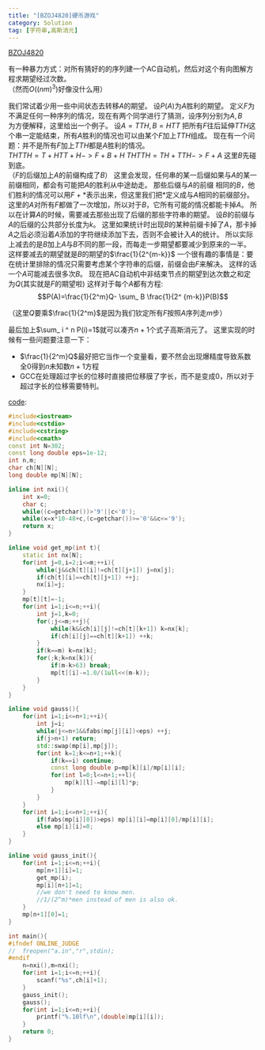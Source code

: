 ```yaml
---
title: "[BZOJ4820]硬币游戏"
category: Solution
tag: [字符串,高斯消元]
---
```


[BZOJ4820](https://www.lydsy.com/JudgeOnline/problem.php?id=4820)

有一种暴力方式：对所有猜好的的序列建一个AC自动机，然后对这个有向图解方程求期望经过次数。  
（然而$O((nm)^3)$好像没什么用）  

我们常试着少用一些中间状态去转移$A$的期望。
设$P(A)$为$A$胜利的期望。
定义$F$为不满足任何一种序列的情况，现在有两个同学进行了猜测，设序列分别为$A,B$  
为方便解释，这里给出一个例子。
设$A=TTH,B=HTT$
把所有$F$往后延伸$TTH$这个串一定能结束，所有$A$胜利的情况也可以由某个$F$加上$TTH$组成。
现在有一个问题：并不是所有$F$加上$TTH$都是$A$胜利的情况。  
$THTTH=T+HTT+H ->F+B+H$
$THTTH=TH+TTH->F+A$
这里$B$先碰到底。  
（$F$的后缀加上$A$的前缀构成了$B$）
这里会发现，任何串的某一后缀如果与$A$的某一前缀相同，都会有可能把$A$的胜利从中途劫走。
那些后缀与$A$的前缀 相同的$B$，他们胜利的情况可以用$F+*$表示出来，但这里我们把$*$定义成与$A$相同的前缀部分。
这里的$A$对所有$F$都做了一次增加，所以对于$B$，它所有可能的情况都能卡掉$A$。
所以在计算$A$的时候，需要减去那些出现了后缀的那些字符串的期望。
设$B$的前缀与$A$的后缀的公共部分长度为$k$。
这里如果统计时出现$B$的某种前缀卡掉了$A$，那卡掉$A$之后必须沿着$A$添加的字符继续添加下去，否则不会被计入$A$的统计。
所以实际上减去的是$B$加上$A$与$B$不同的那一段，而每走一步期望都要减少到原来的一半。
这样要减去的期望就是$B$的期望的$\frac{1}{2^{m-k}}$
一个很有趣的事情是：要在统计里排除的情况只需要考虑某个字符串的后缀，前缀会由$F$来解决。
这样的话一个$A$可能减去很多次$B$。
现在把AC自动机中非结束节点的期望到达次数之和定为$Q$(其实就是$F$的期望啦)
这样对于每个$A$都有方程:
$$P(A)=\frac{1}{2^m}Q- \sum_ B \frac{1}{2^ {m-k}}P(B)$$

（这里$Q$要乘$\frac{1}{2^m}$是因为我们钦定所有$F$按照$A$序列走$m$步）

最后加上$\sum_ i ^ n P(i)=1$就可以凑齐$n+1$个式子高斯消元了。
这里实现的时候有一些问题要注意一下：
* $\frac{1}{2^m}Q$最好把它当作一个变量看，要不然会出现爆精度导致系数全0得到$n$未知数$n+1$方程
* GCC在处理超过字长的位移时直接把位移膜了字长，而不是变成0，所以对于超过字长的位移需要特判。

[code](https://github.com/syniox/Online_Judge_solutions/blob/master/BZOJ/4820.cpp):

```cpp
#include<iostream>
#include<cstdio>
#include<cstring>
#include<cmath>
const int N=302;
const long double eps=1e-12;
int n,m;
char ch[N][N];
long double mp[N][N];

inline int nxi(){
	int x=0;
	char c;
	while((c=getchar())>'9'||c<'0');
	while(x=x*10-48+c,(c=getchar())>='0'&&c<='9');
	return x;
}

inline void get_mp(int t){
	static int nx[N];
	for(int j=0,i=2;i<=m;++i){
		while(j&&ch[t][i]!=ch[t][j+1]) j=nx[j];
		if(ch[t][i]==ch[t][j+1]) ++j;
		nx[i]=j;
	}
	mp[t][t]=-1;
	for(int i=1;i<=n;++i){
		int j=1,k=0;
		for(;j<=m;++j){
			while(k&&ch[i][j]!=ch[t][k+1]) k=nx[k];
			if(ch[i][j]==ch[t][k+1]) ++k;
		}
		if(k==m) k=nx[k];
		for(;k;k=nx[k]){
			if(m-k>63) break;
			mp[t][i]-=1.0/(1ull<<(m-k));
		}
	}
}

inline void gauss(){
	for(int i=1;i<=n+1;++i){
		int j=i;
		while(j<=n+1&&fabs(mp[j][i])<eps) ++j;
		if(j>n+1) return;
		std::swap(mp[i],mp[j]);
		for(int k=1;k<=n+1;++k){
			if(k==i) continue;
			const long double p=mp[k][i]/mp[i][i];
			for(int l=0;l<=n+1;++l){
				mp[k][l]-=mp[i][l]*p;
			}
		}
	}
	for(int i=1;i<=n+1;++i){
		if(fabs(mp[i][0])>eps) mp[i][i]=mp[i][0]/mp[i][i];
		else mp[i][i]=0;
	}
}

inline void gauss_init(){
	for(int i=1;i<=n;++i){
		mp[n+1][i]=1;
		get_mp(i);
		mp[i][n+1]=1;
		//we don't need to know men.
		//1/(2^m)*men instead of men is also ok.
	}
	mp[n+1][0]=1;
}

int main(){
#ifndef ONLINE_JUDGE
//	freopen("a.in","r",stdin);
#endif
	n=nxi(),m=nxi();
	for(int i=1;i<=n;++i){
		scanf("%s",ch[i]+1);
	}
	gauss_init();
	gauss();
	for(int i=1;i<=n;++i){
		printf("%.10lf\n",(double)mp[i][i]);
	}
	return 0;
}
```